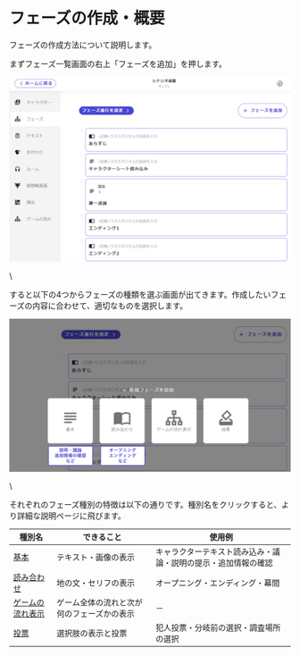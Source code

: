 # フェーズの作成・概要

フェーズの作成方法について説明します。

まずフェーズ一覧画面の右上「フェーズを追加」を押します。

![](../../images/phase1.png)

\


すると以下の4つからフェーズの種類を選ぶ画面が出てきます。作成したいフェーズの内容に合わせて、適切なものを選択します。

![](../../images/phase2.png)

\


それぞれのフェーズ種別の特徴は以下の通りです。種別名をクリックすると、より詳細な説明ページに飛びます。

| 種別名                     | できること                 | 使用例                             |
| ----------------------- | --------------------- | ------------------------------- |
| [基本](discussion.md)     | テキスト・画像の表示            | キャラクターテキスト読み込み・議論・説明の提示・追加情報の確認 |
| [読み合わせ](script.md)      | 地の文・セリフの表示            | オープニング・エンディング・幕間                |
| [ゲームの流れ表示](timeline.md) | ゲーム全体の流れと次が何のフェーズかの表示 | －                               |
| [投票](select.md)         | 選択肢の表示と投票             | 犯人投票・分岐前の選択・調査場所の選択             |
